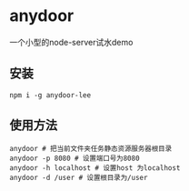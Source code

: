 # anydoor
一个小型的node-server试水demo

## 安装
```
npm i -g anydoor-lee
```
## 使用方法
```
anydoor # 把当前文件夹任务静态资源服务器根目录
anydoor -p 8080 # 设置端口号为8080
anydoor -h localhost # 设置host 为localhost
anydoor -d /user # 设置根目录为/user
```